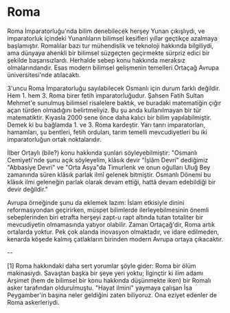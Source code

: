 # Roma

Roma İmparatorluğu'nda bilim denebilecek herşey Yunan çıkışlıydı, ve
imparatorluk içindeki Yunanlıların bilimsel kesifleri yıllar geçtikçe
azalmaya başlamıştır. Romalılar bazı tur mühendislik ve teknoloji
hakkında bilgiliydi, ama dünyaya ahenkli bir bilimsel süzgeçten
geçirmekte sürpriz edici bir şekilde başarısızlardı. Herhalde sebep
konu hakkında meraksız olmalarındandır. Esas modern bilimsel
gelişmenin temelleri Ortaçağ Avrupa üniversitesi'nde atılacaktı.

3'uncu Roma İmparatorluğu sayılabilecek Osmanlı için durum farklı
değildir. Hem 1. hem 3. Roma birer fetih imparatorluğudur. Şahsen
Fatih Sultan Mehmet'e sunulmuş bilimsel risalelere baktık, ve buradaki
matematiğin çığır açan türden olmadığını belirtmeliyiz. Bu şu anda
kullanılmayan bir tür matematiktir. Kıyasla 2000 sene önce daha kalıcı
bir bilim yapılabilmiştir. Demek ki bu bağlamda 1. ve 3. Roma
kardeştir. Yarı tanrı imparatorları, hamamları, şu bentleri, fetih
orduları, tarım temelli mevcudiyetleri bu iki imparatorluğun ortak
noktalarıdır.

İlber Ortaylı (bile?) konu hakkında şunları söyleyebilmiştir: "Osmanlı
Cemiyeti'nde şunu açık söyleyelim, klâsık devir "İşlâm Devri"
dediğimiz "Abbasiye Devri" ve "Orta Asya"da Timurlenk ve onun oğulları
Uluğ Bey zamanında süren klâsık parlak ilmî gelenek bitmiştir. Osmanlı
Dönemi bu klâsık ilmi geleneğin parlak olarak devam ettiği, hattâ
devam edebildiği bir devir değildir."

Avrupa örneğinde şunu da eklemek lazım: İslam etkisiyle dinini
reformasyondan geçirirken, müspet bilimlerde ilerleyebilmesinin önemli
sebeplerinden biri etrafta herşeyi zapt-u rapt altında tutan totaliter
bir mevcudiyetin olmamasında yatıyor olabilir. Zaman Ortaçağ'dir, Roma
artık ortalarda yoktur. Pek çok alanda inovasyon olmaktadır, ve idare
edilmeden, kenarda köşede kalmış çatlakların birinden modern Avrupa
ortaya çıkacaktır.

--

[1] Roma hakkındaki daha sert yorumlar şöyle gider: Roma bir ölüm
makinasıydı. Savaştan başka bir şeye yeri yoktu; İlginçtir ki ilim
adamı Arşimet (hem de bilimsel bir konu hakkında düşünmekte iken) bir
Romalı asker tarafından oldurulmuştu. "Hayat ilmini" yaymaya çalışan
İsa Peygamber'in başına neler geldiğini zaten biliyoruz. Ona eziyet
edenler de Roma askerleriydi.





